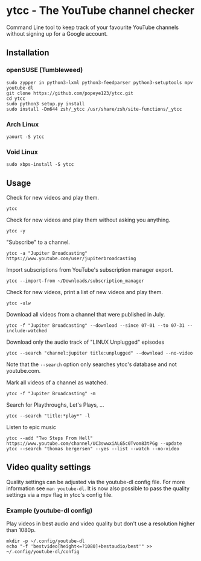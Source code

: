 # ytcc - The YouTube channel checker

Command Line tool to keep track of your favourite YouTube channels without signing up for a Google account.

## Installation

<!--
### Ubuntu
```
sudo apt-get install python3-lxml python3-feedparser python3-setuptools mpv youtube-dl
git clone https://github.com/popeye123/ytcc.git
cd ytcc
sudo python3 setup.py install
sudo install -Dm644 zsh/_ytcc /usr/local/share/zsh/site-functions/_ytcc
```
-->

### openSUSE (Tumbleweed)
```
sudo zypper in python3-lxml python3-feedparser python3-setuptools mpv youtube-dl
git clone https://github.com/popeye123/ytcc.git
cd ytcc
sudo python3 setup.py install
sudo install -Dm644 zsh/_ytcc /usr/share/zsh/site-functions/_ytcc
```

### Arch Linux
```shell
yaourt -S ytcc
```

### Void Linux
```shell
sudo xbps-install -S ytcc
```

## Usage

Check for new videos and play them.
```shell
ytcc
```

Check for new videos and play them without asking you anything.
```shell
ytcc -y
```

"Subscribe" to a channel.
```shell
ytcc -a "Jupiter Broadcasting" https://www.youtube.com/user/jupiterbroadcasting
```

Import subscriptions from YouTube's subscription manager export.
```shell
ytcc --import-from ~/Downloads/subscription_manager
```

Check for new videos, print a list of new videos and play them.
```shell
ytcc -ulw
```

Download all videos from a channel that were published in July.
```shell
ytcc -f "Jupiter Broadcasting" --download --since 07-01 --to 07-31 --include-watched
```

Download only the audio track of "LINUX Unplugged" episodes
```shell
ytcc --search "channel:jupiter title:unplugged" --download --no-video
```
Note that the `--search` option only searches ytcc's database and not youtube.com.

Mark all videos of a channel as watched.
```shell
ytcc -f "Jupiter Broadcasting" -m
```

Search for Playthroughs, Let's Plays, ...
```shell
ytcc --search "title:*play*" -l
```

Listen to epic music
```shell
ytcc --add "Two Steps From Hell" https://www.youtube.com/channel/UC3swwxiALG5c0Tvom83tPGg --update
ytcc --search "thomas bergersen" --yes --list --watch --no-video
```

## Video quality settings
Quality settings can be adjusted via the youtube-dl config file. For more information see `man youtube-dl`.
It is now also possible to pass the quality settings via a mpv flag in ytcc's config file.

### Example (youtube-dl config)
Play videos in best audio and video quality but don't use a resolution higher than 1080p.
```shell
mkdir -p ~/.config/youtube-dl
echo "-f 'bestvideo[height<=?1080]+bestaudio/best'" >> ~/.config/youtube-dl/config
```
